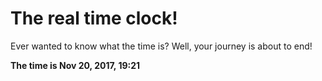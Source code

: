 # The real time clock!

Ever wanted to know what the time is? Well, your journey is about to end!

**The time is Nov 20, 2017, 19:21**